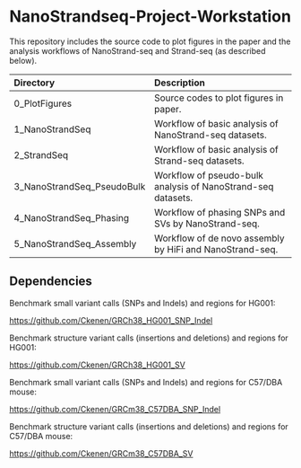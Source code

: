 # NanoStrandseq-Project-Workstation

This repository includes the source code to plot figures in the paper and the analysis workflows of NanoStrand-seq and Strand-seq (as described below).

| Directory | Description |
| :-- | :-- |
| 0_PlotFigures | Source codes to plot figures in paper. |
| 1_NanoStrandSeq | Workflow of basic analysis of NanoStrand-seq datasets. |
| 2_StrandSeq | Workflow of basic analysis of Strand-seq datasets. |
| 3_NanoStrandSeq_PseudoBulk | Workflow of pseudo-bulk analysis of NanoStrand-seq datasets. |
| 4_NanoStrandSeq_Phasing | Workflow of phasing SNPs and SVs by NanoStrand-seq. |
| 5_NanoStrandSeq_Assembly | Workflow of de novo assembly by HiFi and NanoStrand-seq. |


## Dependencies

Benchmark small variant calls (SNPs and Indels) and regions for HG001:

https://github.com/Ckenen/GRCh38_HG001_SNP_Indel

Benchmark structure variant calls (insertions and deletions) and regions for HG001:

https://github.com/Ckenen/GRCh38_HG001_SV

Benchmark small variant calls (SNPs and Indels) and regions for C57/DBA mouse:

https://github.com/Ckenen/GRCm38_C57DBA_SNP_Indel

Benchmark structure variant calls (insertions and deletions) and regions for C57/DBA mouse:

https://github.com/Ckenen/GRCm38_C57DBA_SV


